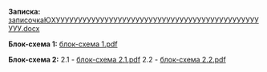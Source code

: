 **Записка:**
[записочкаЮХУУУУУУУУУУУУУУУУУУУУУУУУУУУУУУУУУУУУУУУУУУУУУУУУУ.docx](https://github.com/vainarito/Kursovaia_SNAKE/files/13621596/default.docx)

**Блок-схема 1:**
[блок-схема 1.pdf](https://github.com/vainarito/Kursovaia_SNAKE/files/13621601/-.1.pdf)

**Блок-схема 2:**
2.1 - [блок-схема 2.1.pdf](https://github.com/vainarito/Kursovaia_SNAKE/files/13621607/-.2.1.pdf)
2.2 - [блок-схема 2.2.pdf](https://github.com/vainarito/Kursovaia_SNAKE/files/13621608/-.2.2.pdf)


